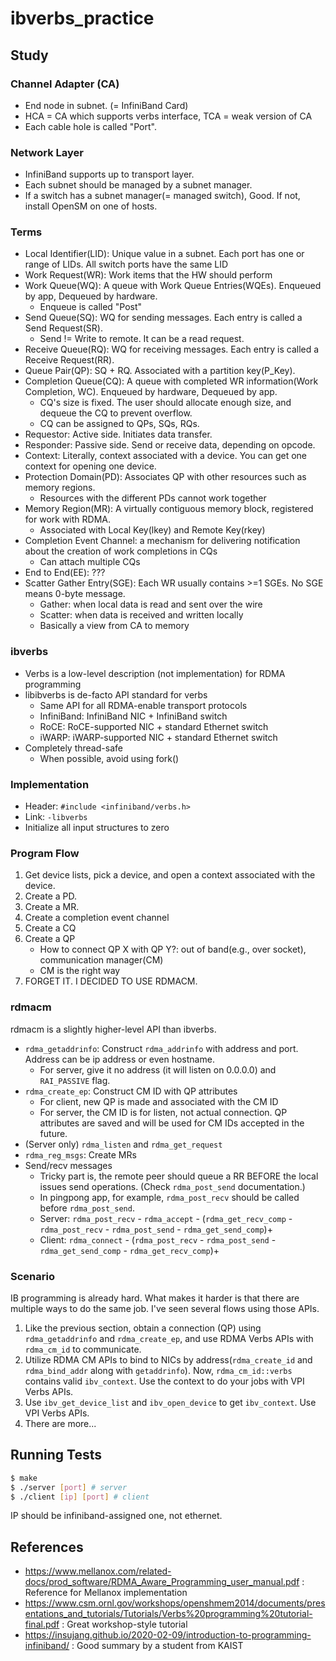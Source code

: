 # ibverbs_practice

## Study

### Channel Adapter (CA)

* End node in subnet. (= InfiniBand Card)
* HCA = CA which supports verbs interface, TCA = weak version of CA
* Each cable hole is called "Port".

### Network Layer

* InfiniBand supports up to transport layer.
* Each subnet should be managed by a subnet manager.
* If a switch has a subnet manager(= managed switch), Good. If not, install OpenSM on one of hosts.

### Terms

* Local Identifier(LID): Unique value in a subnet. Each port has one or range of LIDs. All switch ports have the same LID
* Work Request(WR): Work items that the HW should perform
* Work Queue(WQ): A queue with Work Queue Entries(WQEs). Enqueued by app, Dequeued by hardware.
    * Enqueue is called "Post"
* Send Queue(SQ): WQ for sending messages. Each entry is called a Send Request(SR).
    * Send != Write to remote. It can be a read request.
* Receive Queue(RQ): WQ for receiving messages. Each entry is called a Receive Request(RR).
* Queue Pair(QP): SQ + RQ. Associated with a partition key(P_Key).
* Completion Queue(CQ): A queue with completed WR information(Work Completion, WC). Enqueued by hardware, Dequeued by app.
    * CQ's size is fixed. The user should allocate enough size, and dequeue the CQ to prevent overflow.
    * CQ can be assigned to QPs, SQs, RQs.
* Requestor: Active side. Initiates data transfer.
* Responder: Passive side. Send or receive data, depending on opcode.
* Context: Literally, context associated with a device. You can get one context for opening one device.
* Protection Domain(PD): Associates QP with other resources such as memory regions.
    * Resources with the different PDs cannot work together
* Memory Region(MR): A virtually contiguous memory block, registered for work with RDMA.
    * Associated with Local Key(lkey) and Remote Key(rkey)
* Completion Event Channel: a mechanism for delivering notification about the creation of work completions in CQs
    * Can attach multiple CQs
* End to End(EE): ???
* Scatter Gather Entry(SGE): Each WR usually contains >=1 SGEs. No SGE means 0-byte message.
    * Gather: when local data is read and sent over the wire
    * Scatter: when data is received and written locally
    * Basically a view from CA to memory

### ibverbs

* Verbs is a low-level description (not implementation) for RDMA programming
* libibverbs is de-facto API standard for verbs
    * Same API for all RDMA-enable transport protocols
    * InfiniBand: InfiniBand NIC + InfiniBand switch
    * RoCE: RoCE-supported NIC + standard Ethernet switch
    * iWARP: iWARP-supported NIC + standard Ethernet switch
* Completely thread-safe
    * When possible, avoid using fork()

### Implementation

* Header: `#include <infiniband/verbs.h>`
* Link: `-libverbs`
* Initialize all input structures to zero

### Program Flow

1. Get device lists, pick a device, and open a context associated with the device.
2. Create a PD.
3. Create a MR.
4. Create a completion event channel
5. Create a CQ
6. Create a QP
    * How to connect QP X with QP Y?: out of band(e.g., over socket), communication manager(CM)
    * CM is the right way
7. FORGET IT. I DECIDED TO USE RDMACM.

### rdmacm

rdmacm is a slightly higher-level API than ibverbs.

* `rdma_getaddrinfo`: Construct `rdma_addrinfo` with address and port. Address can be ip address or even hostname.
    * For server, give it no address (it will listen on 0.0.0.0) and `RAI_PASSIVE` flag.
* `rdma_create_ep`: Construct CM ID with QP attributes
    * For client, new QP is made and associated with the CM ID
    * For server, the CM ID is for listen, not actual connection. QP attributes are saved and will be used for CM IDs accepted in the future.
* (Server only) `rdma_listen` and `rdma_get_request`
* `rdma_reg_msgs`: Create MRs
* Send/recv messages
    * Tricky part is, the remote peer should queue a RR BEFORE the local issues send operations. (Check `rdma_post_send` documentation.)
    * In pingpong app, for example, `rdma_post_recv` should be called before `rdma_post_send`.
    * Server: `rdma_post_recv` - `rdma_accept` - (`rdma_get_recv_comp` - `rdma_post_recv` - `rdma_post_send` - `rdma_get_send_comp`)+
    * Client: `rdma_connect` - (`rdma_post_recv` - `rdma_post_send` - `rdma_get_send_comp` - `rdma_get_recv_comp`)+

### Scenario

IB programming is already hard. What makes it harder is that there are multiple ways to do the same job. I've seen several flows using those APIs.

1. Like the previous section, obtain a connection (QP) using `rdma_getaddrinfo` and `rdma_create_ep`, and use RDMA Verbs APIs with `rdma_cm_id` to communicate.
2. Utilize RDMA CM APIs to bind to NICs by address(`rdma_create_id` and `rdma_bind_addr` along with `getaddrinfo`). Now, `rdma_cm_id::verbs` contains valid `ibv_context`. Use the context to do your jobs with VPI Verbs APIs.
3. Use `ibv_get_device_list` and `ibv_open_device` to get `ibv_context`. Use VPI Verbs APIs.
4. There are more...

## Running Tests

```bash
$ make
$ ./server [port] # server
$ ./client [ip] [port] # client
```

IP should be infiniband-assigned one, not ethernet.

## References

* https://www.mellanox.com/related-docs/prod_software/RDMA_Aware_Programming_user_manual.pdf : Reference for Mellanox implementation
* https://www.csm.ornl.gov/workshops/openshmem2014/documents/presentations_and_tutorials/Tutorials/Verbs%20programming%20tutorial-final.pdf : Great workshop-style tutorial
* https://insujang.github.io/2020-02-09/introduction-to-programming-infiniband/ : Good summary by a student from KAIST
